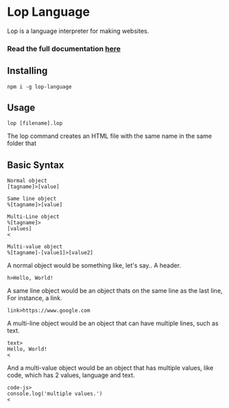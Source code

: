 # Lop Language
Lop is a language interpreter for making websites.

### Read the full documentation [here](https://github.com/Lop-Language/lop/wiki)

## Installing
```
npm i -g lop-language
```

## Usage
```
lop [filename].lop
```
The lop command creates an HTML file with the same name in the same folder that 

## Basic Syntax
```
Normal object
[tagname]>[value]

Same line object
%[tagname]>[value]

Multi-Line object
%[tagname]>
[values]
<

Multi-value object
%[tagname]-[value1]>[value2]
```
A normal object would be something like, let's say.. A header.
```
h>Hello, World!
```
A same line object would be an object thats on the same line as the last line, For instance, a link.
```
link>https://www.google.com
```
A multi-line object would be an object that can have multiple lines, such as text.
```
text>
Hello, World!
<
```
And a multi-value object would be an object that has multiple values, like code, which has 2 values, language and text.
```
code-js>
console.log('multiple values.')
<
```
